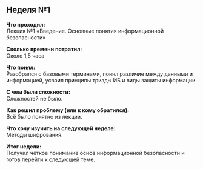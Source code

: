 
## Неделя №1

**Что проходил:**  
Лекция №1 «Введение. Основные понятия информационной безопасности»

**Сколько времени потратил:**  
Около 1,5 часа

**Что понял:**  
Разобрался с базовыми терминами, понял различие между данными и информацией, усвоил принципы триады ИБ и виды защиты информации.

**С чем были сложности:**  
Сложностей не было.

**Как решил проблему (или к кому обратился):**  
Всё было понятно из лекции.

**Что хочу изучить на следующей неделе:**  
Методы шифрования.

**Итог недели:**  
Получил чёткое понимание основ информационной безопасности и готов перейти к следующей теме.
